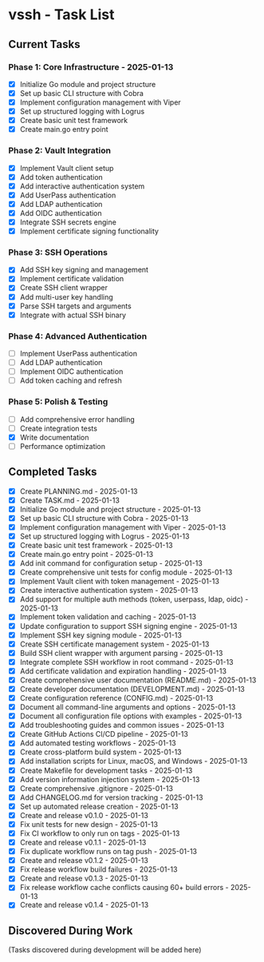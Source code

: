 # vssh - Task List

## Current Tasks

### Phase 1: Core Infrastructure - 2025-01-13
- [x] Initialize Go module and project structure
- [x] Set up basic CLI structure with Cobra
- [x] Implement configuration management with Viper
- [x] Set up structured logging with Logrus
- [x] Create basic unit test framework
- [x] Create main.go entry point

### Phase 2: Vault Integration
- [x] Implement Vault client setup
- [x] Add token authentication
- [x] Add interactive authentication system
- [x] Add UserPass authentication
- [x] Add LDAP authentication
- [x] Add OIDC authentication
- [x] Integrate SSH secrets engine
- [x] Implement certificate signing functionality

### Phase 3: SSH Operations
- [x] Add SSH key signing and management
- [x] Implement certificate validation
- [x] Create SSH client wrapper
- [x] Add multi-user key handling
- [x] Parse SSH targets and arguments
- [x] Integrate with actual SSH binary

### Phase 4: Advanced Authentication
- [ ] Implement UserPass authentication
- [ ] Add LDAP authentication
- [ ] Implement OIDC authentication
- [ ] Add token caching and refresh

### Phase 5: Polish & Testing
- [ ] Add comprehensive error handling
- [ ] Create integration tests
- [x] Write documentation
- [ ] Performance optimization

## Completed Tasks
- [x] Create PLANNING.md - 2025-01-13
- [x] Create TASK.md - 2025-01-13
- [x] Initialize Go module and project structure - 2025-01-13
- [x] Set up basic CLI structure with Cobra - 2025-01-13
- [x] Implement configuration management with Viper - 2025-01-13
- [x] Set up structured logging with Logrus - 2025-01-13
- [x] Create basic unit test framework - 2025-01-13
- [x] Create main.go entry point - 2025-01-13
- [x] Add init command for configuration setup - 2025-01-13
- [x] Create comprehensive unit tests for config module - 2025-01-13
- [x] Implement Vault client with token management - 2025-01-13
- [x] Create interactive authentication system - 2025-01-13
- [x] Add support for multiple auth methods (token, userpass, ldap, oidc) - 2025-01-13
- [x] Implement token validation and caching - 2025-01-13
- [x] Update configuration to support SSH signing engine - 2025-01-13
- [x] Implement SSH key signing module - 2025-01-13
- [x] Create SSH certificate management system - 2025-01-13
- [x] Build SSH client wrapper with argument parsing - 2025-01-13
- [x] Integrate complete SSH workflow in root command - 2025-01-13
- [x] Add certificate validation and expiration handling - 2025-01-13
- [x] Create comprehensive user documentation (README.md) - 2025-01-13
- [x] Create developer documentation (DEVELOPMENT.md) - 2025-01-13
- [x] Create configuration reference (CONFIG.md) - 2025-01-13
- [x] Document all command-line arguments and options - 2025-01-13
- [x] Document all configuration file options with examples - 2025-01-13
- [x] Add troubleshooting guides and common issues - 2025-01-13
- [x] Create GitHub Actions CI/CD pipeline - 2025-01-13
- [x] Add automated testing workflows - 2025-01-13
- [x] Create cross-platform build system - 2025-01-13
- [x] Add installation scripts for Linux, macOS, and Windows - 2025-01-13
- [x] Create Makefile for development tasks - 2025-01-13
- [x] Add version information injection system - 2025-01-13
- [x] Create comprehensive .gitignore - 2025-01-13
- [x] Add CHANGELOG.md for version tracking - 2025-01-13
- [x] Set up automated release creation - 2025-01-13
- [x] Create and release v0.1.0 - 2025-01-13
- [x] Fix unit tests for new design - 2025-01-13
- [x] Fix CI workflow to only run on tags - 2025-01-13
- [x] Create and release v0.1.1 - 2025-01-13
- [x] Fix duplicate workflow runs on tag push - 2025-01-13
- [x] Create and release v0.1.2 - 2025-01-13
- [x] Fix release workflow build failures - 2025-01-13
- [x] Create and release v0.1.3 - 2025-01-13
- [x] Fix release workflow cache conflicts causing 60+ build errors - 2025-01-13
- [x] Create and release v0.1.4 - 2025-01-13

## Discovered During Work
(Tasks discovered during development will be added here)
